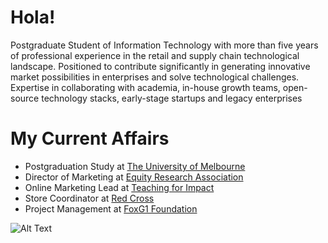 # Hola!

Postgraduate Student of Information Technology with more than five years of professional experience in the retail and supply chain technological landscape. Positioned to contribute significantly in generating innovative market possibilities in enterprises and solve technological challenges. Expertise in collaborating with academia, in-house growth teams, open-source technology stacks, early-stage startups and legacy enterprises

# My Current Affairs

- Postgraduation Study at [The University of Melbourne](https://www.unimelb.edu.au/)
- Director of Marketing at [Equity Research Association](http://eraunimelb.org.au/)
- Online Marketing Lead at [Teaching for Impact](https://www.teachingforimpact.org/)
- Store Coordinator at [Red Cross](https://www.redcross.org.au/)
- Project Management at [FoxG1 Foundation](https://foxg1.org.au/)

![Alt Text](https://media.giphy.com/media/143vPc6b08locw/giphy.gif)

